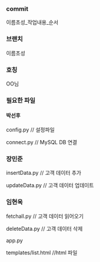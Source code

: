 ### commit


이름초성_작업내용_순서


### 브랜치


이름초성


### 호칭
OO님


### 필요한 파일

#### 박선후


config.py       // 설정파일


connect.py      // MySQL DB 연결




### 장민준


insertData.py   // 고객 데이터 추가


updateData.py   // 고객 데이터 업데이트




### 임현욱
fetchall.py     // 고객 데이터 읽어오기


deleteData.py   // 고객 데이터 삭제


app.py




templates/list.html     //html 파일        

